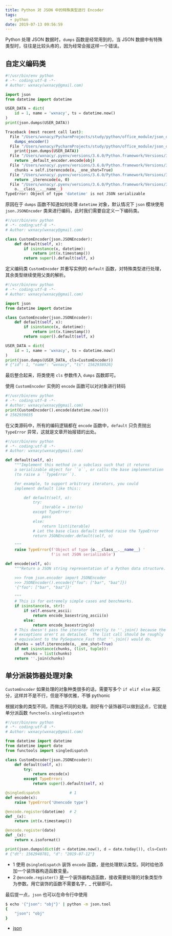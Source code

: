 ```yaml
---
title: Python 对 JSON 中的特殊类型进行 Encoder
tags:
  - python
date: 2019-07-13 09:56:59
---
```



Python 处理 JSON 数据时，`dumps` 函数是经常用到的，当 JSON 数据中有特殊类型时，往往是比较头疼的，因为经常会报这样一个错误。

<!-- more -->
<!-- toc -->

## 自定义编码类

```python
#!/usr/bin/env python
# -*- coding:utf-8 -*-
# Author: wxnacy(wxnacy@gmail.com)

import json
from datetime import datetime

USER_DATA = dict(
    id = 1, name = 'wxnacy', ts = datetime.now()
)
print(json.dumps(USER_DATA))
```

```bash
Traceback (most recent call last):
  File "/Users/wxnacy/PycharmProjects/study/python/office_module/json_demo/dumps.py", line 74, in <module>
    dumps_encoder()
  File "/Users/wxnacy/PycharmProjects/study/python/office_module/json_demo/dumps.py", line 68, in dumps_encoder
    print(json.dumps(USER_DATA))
  File "/Users/wxnacy/.pyenv/versions/3.6.0/Python.framework/Versions/3.6/lib/python3.6/json/__init__.py", line 231, in dumps
    return _default_encoder.encode(obj)
  File "/Users/wxnacy/.pyenv/versions/3.6.0/Python.framework/Versions/3.6/lib/python3.6/json/encoder.py", line 199, in encode
    chunks = self.iterencode(o, _one_shot=True)
  File "/Users/wxnacy/.pyenv/versions/3.6.0/Python.framework/Versions/3.6/lib/python3.6/json/encoder.py", line 257, in iterencode
    return _iterencode(o, 0)
  File "/Users/wxnacy/.pyenv/versions/3.6.0/Python.framework/Versions/3.6/lib/python3.6/json/encoder.py", line 180, in default
    o.__class__.__name__)
TypeError: Object of type 'datetime' is not JSON serializable
```

原因在于 `dumps` 函数不知道如何处理 `datetime` 对象，默认情况下 `json` 模块使用 `json.JSONEncoder` 类来进行编码，此时我们需要自定义一下编码类。

```python
#!/usr/bin/env python
# -*- coding:utf-8 -*-
# Author: wxnacy(wxnacy@gmail.com)

class CustomEncoder(json.JSONEncoder):
    def default(self, x):
        if isinstance(x, datetime):
            return int(x.timestamp())
        return super().default(self, x)
```

定义编码类 `CustomEncoder` 并重写实例的 `default` 函数，对特殊类型进行处理，其余类型继续使用父类的解析。

```python
#!/usr/bin/env python
# -*- coding:utf-8 -*-
# Author: wxnacy(wxnacy@gmail.com)

import json
from datetime import datetime

class CustomEncoder(json.JSONEncoder):
    def default(self, x):
        if isinstance(x, datetime):
            return int(x.timestamp())
        return super().default(self, x)

USER_DATA = dict(
    id = 1, name = 'wxnacy', ts = datetime.now()
)
print(json.dumps(USER_DATA, cls=CustomEncoder))
# {"id": 1, "name": "wxnacy", "ts": 1562938926}
```

最后整合起来，将类使用 `cls` 参数传入 `dumps` 函数即可。

使用 `CustomEncoder` 实例的 `encode` 函数可以对对象进行转码

```python
#!/usr/bin/env python
# -*- coding:utf-8 -*-
# Author: wxnacy(wxnacy@gmail.com)
print(CustomEncoder().encode(datetime.now()))
# 1562939035
```

在父类源码中，所有的编码逻辑都在 `encode` 函数中，`default` 只负责抛出 `TypeError` 异常，这就是文章开始报错的出处。

```python
#!/usr/bin/env python
# -*- coding:utf-8 -*-
# Author: wxnacy(wxnacy@gmail.com)

def default(self, o):
    """Implement this method in a subclass such that it returns
    a serializable object for ``o``, or calls the base implementation
    (to raise a ``TypeError``).

    For example, to support arbitrary iterators, you could
    implement default like this::

        def default(self, o):
            try:
                iterable = iter(o)
            except TypeError:
                pass
            else:
                return list(iterable)
            # Let the base class default method raise the TypeError
            return JSONEncoder.default(self, o)

    """
    raise TypeError(f'Object of type {o.__class__.__name__} '
                    f'is not JSON serializable')

def encode(self, o):
    """Return a JSON string representation of a Python data structure.

    >>> from json.encoder import JSONEncoder
    >>> JSONEncoder().encode({"foo": ["bar", "baz"]})
    '{"foo": ["bar", "baz"]}'

    """
    # This is for extremely simple cases and benchmarks.
    if isinstance(o, str):
        if self.ensure_ascii:
            return encode_basestring_ascii(o)
        else:
            return encode_basestring(o)
    # This doesn't pass the iterator directly to ''.join() because the
    # exceptions aren't as detailed.  The list call should be roughly
    # equivalent to the PySequence_Fast that ''.join() would do.
    chunks = self.iterencode(o, _one_shot=True)
    if not isinstance(chunks, (list, tuple)):
        chunks = list(chunks)
    return ''.join(chunks)
```

## 单分派装饰器处理对象

`CustomEncoder` 如果处理的对象种类很多的话，需要写多个 `if elif else` 来区分，这样并不是不行，但是不够优雅，不够 pythonic

根据对象的类型不同，而做出不同的处理。刚好有个装饰器可以做到这点，它就是单分派函数 `functools.singledispatch`

```python
#!/usr/bin/env python
# -*- coding:utf-8 -*-
# Author: wxnacy(wxnacy@gmail.com)

from datetime import datetime
from datetime import date
from functools import singledispatch

class CustomEncoder(json.JSONEncoder):
    def default(self, x):
        try:
            return encode(x)
        except TypeError:
            return super().default(self, x)

@singledispatch             # 1
def encode(x):
    raise TypeError('Unencode type')

@encode.register(datetime)  # 2
def _(x):
    return int(x.timestamp())

@encode.register(date)
def _(x):
    return x.isoformat()

print(json.dumps(dict(dt = datetime.now(), d = date.today()), cls=CustomEncoder))
# {"dt": 1562940781, "d": "2019-07-12"}
```

- 1 使用 `@singledispatch` 装饰 `encode` 函数，是他处理默认类型。同时给他添加一个装饰器构造函数变量。
- 2 `@encode.register()` 是一个装饰器构造函数，接收需要处理的对象类型作为参数。用它装饰的函数不需要名字，*_* 代替即可。

最后提一点，`json` 也可以在命令行中使用

```bash
$ echo '{"json": "obj"}' | python -m json.tool
{
    "json": "obj"
}
```

- [json](https://docs.python.org/3/library/json.html)
